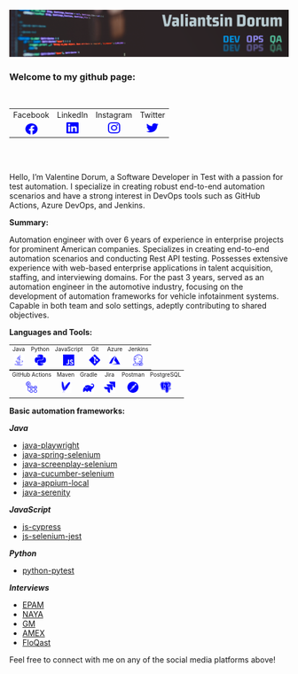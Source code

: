![Header](images/qa-in-devops.png)

### Welcome to my github page:

<br/>
<table>
  <tr>
    <td>Facebook</td>
    <td>LinkedIn</td>
    <td>Instagram</td>
    <td>Twitter</td>
  </tr>
  <tr>
    <td style="text-align: center;"><a href="https://facebook.com/pomidorum" title="Facebook">
      <picture>
        <source media="(prefers-color-scheme: dark)" srcset="images/facebook_dark.svg">
        <source media="(prefers-color-scheme: light)" srcset="images/facebook_light.svg">
        <img height="20" src="images/facebook_light.svg" alt="Valentine Dorum | Facebook" width="22" title="facebook_icon" style="display: block; margin: 0 auto">
      </picture>
    </a></td>
    <td style="text-align: center;"><a href="https://www.linkedin.com/in/pomidorum/" title="LinkedIn">
      <picture>
        <source media="(prefers-color-scheme: dark)" srcset="images/linkedin_dark.svg">
        <source media="(prefers-color-scheme: light)" srcset="images/linkedin_light.svg">
        <img height="20" src="images/linkedin_light.svg" alt="Valentine Dorum | LinkedIn" width="22" title="linkedin_icon">
      </picture>
    </a></td>
    <td style="text-align: center;"><a href="https://www.instagram.com/pomidorum/" title="Instagram">
      <picture>
        <source media="(prefers-color-scheme: dark)" srcset="images/instagram_dark.svg">
        <source media="(prefers-color-scheme: light)" srcset="images/instagram_light.svg">
        <img height="20" src="images/instagram_light.svg" alt="Valentine Dorum | Instagram" width="22" title="instagram_icon">
      </picture>
    </a></td>
    <td style="text-align: center;"><a href="https://twitter.com/pomidorum" title="Twitter">
      <picture>
        <source media="(prefers-color-scheme: dark)" srcset="images/twitter_dark.svg">
        <source media="(prefers-color-scheme: light)" srcset="images/twitter_light.svg">
        <img height="20" src="images/twitter_light.svg" alt="Valentine Dorum | Twitter" width="22" title="twitter_icon">
      </picture>
    </a></td>
  </tr>
</table>
<br/>
<br/>

Hello, I’m Valentine Dorum, a Software Developer in Test with a passion for test automation. I specialize in creating
robust end-to-end automation scenarios and have a strong interest in DevOps tools such as GitHub Actions, Azure DevOps,
and Jenkins.

**Summary:**

Automation engineer with over 6 years of experience in enterprise projects for prominent American companies.
Specializes in creating end-to-end automation scenarios and conducting Rest API testing.
Possesses extensive experience with web-based enterprise applications in talent acquisition, staffing, and interviewing
domains.
For the past 3 years, served as an automation engineer in the automotive industry, focusing on the development of
automation
frameworks for vehicle infotainment systems. Capable in both team and solo settings, adeptly contributing to shared
objectives.

**Languages and Tools:**

<table style="text-align: center; margin: 0 auto;">
  <tr>
    <td style="font-size: 10px;">Java</td>
    <td style="font-size: 10px;">Python</td>
    <td style="font-size: 10px;">JavaScript</td>
    <td style="font-size: 10px;">Git</td>
    <td style="font-size: 10px;">Azure</td>
    <td style="font-size: 10px;">Jenkins</td>
  </tr>
  <tr>
    <td style="text-align: center;">
      <picture>
        <source media="(prefers-color-scheme: dark)" srcset="images/java_dark.svg">
        <source media="(prefers-color-scheme: light)" srcset="images/java_light.svg">
        <img height="20" src="images/java_light.svg" alt="java" width="20" title="java_icon">
      </picture>
    </td>
    <td style="text-align: center;">
      <picture>
        <source media="(prefers-color-scheme: dark)" srcset="images/python_dark.svg">
        <source media="(prefers-color-scheme: light)" srcset="images/python_light.svg">
        <img height="20" src="images/python_light.svg" alt="python" width="20" title="python_icon">
      </picture>
    </td>
    <td style="text-align: center;">
      <picture>
        <source media="(prefers-color-scheme: dark)" srcset="images/javascript_dark.svg">
        <source media="(prefers-color-scheme: light)" srcset="images/javascript_light.svg">
        <img height="20" src="images/javascript_light.svg" alt="javascript" width="20" title="javascript_icon">
      </picture>
    </td>
    <td style="text-align: center;">
      <picture>
        <source media="(prefers-color-scheme: dark)" srcset="images/git_dark.svg">
        <source media="(prefers-color-scheme: light)" srcset="images/git_light.svg">
        <img height="20" src="images/git_light.svg" alt="git" width="20" title="git_icon">
      </picture>
    </td>
    <td style="text-align: center;">
      <picture>
        <source media="(prefers-color-scheme: dark)" srcset="images/microsoft_azure_dark.svg">
        <source media="(prefers-color-scheme: light)" srcset="images/microsoft_azure_light.svg">
        <img height="20" src="images/microsoft_azure_light.svg" alt="microsoft_azure" width="20" title="microsoft_azure_icon">
      </picture>
    </td>
    <td style="text-align: center;">
      <picture>
        <source media="(prefers-color-scheme: dark)" srcset="images/jenkins_dark.svg">
        <source media="(prefers-color-scheme: light)" srcset="images/jenkins_light.svg">
        <img height="20" src="images/jenkins_light.svg" alt="jenkins" width="20" title="jenkins_icon">
      </picture>
    </td>
  </tr>
</table>

<table style="text-align: center; margin: 0 auto;">
  <tr>
    <td style="font-size: 10px;">GitHub Actions</td>
    <td style="font-size: 10px;">Maven</td>
    <td style="font-size: 10px;">Gradle</td>
    <td style="font-size: 10px;">Jira</td>
    <td style="font-size: 10px;">Postman</td>
    <td style="font-size: 10px;">PostgreSQL</td>
  </tr>
  <tr>
    <td style="text-align: center;">
      <picture>
        <source media="(prefers-color-scheme: dark)" srcset="images/github_actions_dark.svg">
        <source media="(prefers-color-scheme: light)" srcset="images/github_actions_light.svg">
        <img height="20" src="images/github_actions_light.svg" alt="github_actions" width="20" title="github_actions_icon">
      </picture>
    </td>
    <td style="text-align: center;">
      <picture>
        <source media="(prefers-color-scheme: dark)" srcset="images/apache_maven_dark.svg">
        <source media="(prefers-color-scheme: light)" srcset="images/apache_maven_light.svg">
        <img height="20" src="images/apache_maven_light.svg" alt="apache_maven" width="20" title="apache_maven_icon">
      </picture>
    </td>
    <td style="text-align: center; padding: 5px;">
      <picture>
        <source media="(prefers-color-scheme: dark)" srcset="images/gradle_dark.svg">
        <source media="(prefers-color-scheme: light)" srcset="images/gradle_light.svg">
        <img height="20" src="images/gradle_light.svg" alt="gradle" width="20" title="gradle_icon">
      </picture>
    </td>
    <td style="text-align: center;">
      <picture>
        <source media="(prefers-color-scheme: dark)" srcset="images/jira_dark.svg">
        <source media="(prefers-color-scheme: light)" srcset="images/jira_light.svg">
        <img height="20" src="images/jira_light.svg" alt="jira" width="20" title="jira_icon">
      </picture>
    </td>
    <td style="text-align: center;">
      <picture>
        <source media="(prefers-color-scheme: dark)" srcset="images/postman_dark.svg">
        <source media="(prefers-color-scheme: light)" srcset="images/postman_light.svg">
        <img height="20" src="images/postman_light.svg" alt="postman" width="20" title="postman_icon">
      </picture>
    </td>
    <td style="text-align: center;">
      <picture>
        <source media="(prefers-color-scheme: dark)" srcset="images/postgresql_dark.svg">
        <source media="(prefers-color-scheme: light)" srcset="images/postgresql_light.svg">
        <img height="20" src="images/postgresql_light.svg" alt="postgresql" width="20" title="postgresql_icon">
      </picture>
    </td>
  </tr>
</table>

**Basic automation frameworks:**

***Java***

- [java-playwright](https://github.com/Pomidorum1989/java-playwright)
- [java-spring-selenium](https://github.com/Pomidorum1989/java-spring-selenium)
- [java-screenplay-selenium](https://github.com/Pomidorum1989/java-selenium-screenplay)
- [java-cucumber-selenium](https://github.com/Pomidorum1989/java-selenium-cucumber)
- [java-appium-local](https://github.com/pomidorum1989/java-appium-local)
- [java-serenity](https://github.com/pomidorum1989/java-serenity)

***JavaScript***

- [js-cypress](https://github.com/Pomidorum1989/js-cypress-qa-playground-test)
- [js-selenium-jest](https://github.com/Pomidorum1989/js-selenium-jest)

***Python***

- [python-pytest](https://github.com/Pomidorum1989/python-pytest-selenium)

***Interviews***

- [EPAM](https://github.com/Pomidorum1989/js-epam-task)
- [NAYA](https://github.com/Pomidorum1989/java-naya-task)
- [GM](https://github.com/Pomidorum1989/java-gm-task)
- [AMEX](https://github.com/Pomidorum1989/java-amex-interview)
- [FloQast](https://github.com/Pomidorum1989/js-interview-tasks)

Feel free to connect with me on any of the social media platforms above!
